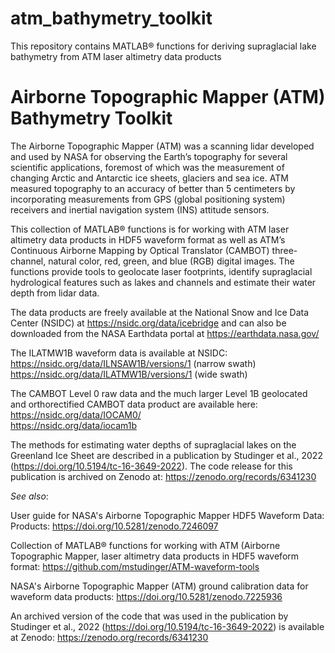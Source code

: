 # atm_bathymetry_toolkit
This repository contains MATLAB® functions for deriving supraglacial lake bathymetry from ATM laser altimetry data products

# Airborne Topographic Mapper (ATM) Bathymetry Toolkit

The Airborne Topographic Mapper (ATM) was a scanning lidar developed and used by NASA for observing the Earth’s topography for several scientific applications, foremost of which was the measurement of changing Arctic and Antarctic ice sheets, glaciers and sea ice. ATM measured topography to an accuracy of better than 5 centimeters by incorporating measurements from GPS (global positioning system) receivers and inertial navigation system (INS) attitude sensors.

This collection of MATLAB® functions is for working with ATM laser altimetry data products in HDF5 waveform format as well as ATM’s Continuous Airborne Mapping by Optical Translator (CAMBOT) three-channel, natural color, red, green, and blue (RGB) digital images. The functions provide tools to geolocate laser footprints, identify supraglacial hydrological features such as lakes and channels and estimate their water depth from lidar data.

The data products are freely available at the National Snow and Ice Data Center (NSIDC) at https://nsidc.org/data/icebridge and can also be downloaded from the NASA Earthdata portal at https://earthdata.nasa.gov/

The ILATMW1B waveform data is available at NSIDC:  
https://nsidc.org/data/ILNSAW1B/versions/1 (narrow swath)  
https://nsidc.org/data/ILATMW1B/versions/1 (wide swath)

The CAMBOT Level 0 raw data and the much larger Level 1B geolocated and orthorectified CAMBOT data product are available here:  
https://nsidc.org/data/IOCAM0/  
https://nsidc.org/data/iocam1b  

The methods for estimating water depths of supraglacial lakes on the Greenland Ice Sheet are described in a publication by Studinger et al., 2022 (https://doi.org/10.5194/tc-16-3649-2022). The code release for this publication is archived on Zenodo at: https://zenodo.org/records/6341230

_See also_: 

User guide for NASA's Airborne Topographic Mapper HDF5 Waveform Data: Products: https://doi.org/10.5281/zenodo.7246097

Collection of MATLAB® functions for working with ATM (Airborne Topographic Mapper, laser altimetry data products in HDF5 waveform format: https://github.com/mstudinger/ATM-waveform-tools

NASA's Airborne Topographic Mapper (ATM) ground calibration data for waveform data products: https://doi.org/10.5281/zenodo.7225936

An archived version of the code that was used in the publication by Studinger et al., 2022 (https://doi.org/10.5194/tc-16-3649-2022) is available at Zenodo: https://zenodo.org/records/6341230
